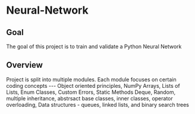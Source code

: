 # Neural-Network

## Goal
The goal of this project is to train and validate a Python Neural Network

## Overview
Project is split into multiple modules. Each module focuses on certain coding concepts ---
Object oriented principles, NumPy Arrays, Lists of Lists, Enum Classes, Custom Errors, Static Methods Deque, Random, multiple inheritance, abstrsact base classes, inner classes, operator overloading, Data structures - queues, linked lists, and binary search trees


  
